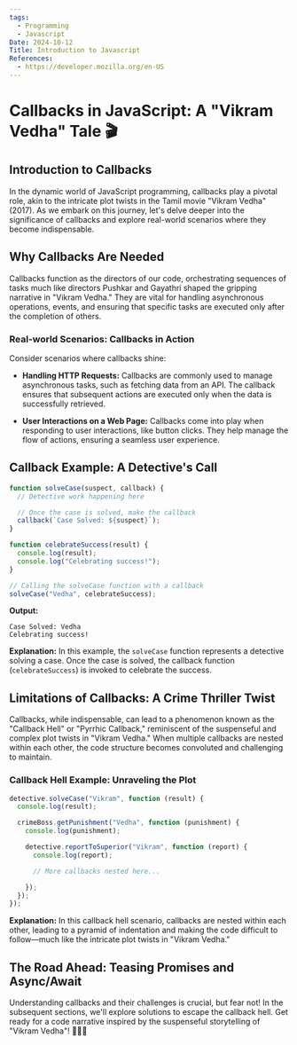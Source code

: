 ```yaml
---
tags:
  - Programming
  - Javascript
Date: 2024-10-12
Title: Introduction to Javascript
References:
  - https://developer.mozilla.org/en-US
---
```


# Callbacks in JavaScript: A "Vikram Vedha" Tale 🎬

## Introduction to Callbacks

In the dynamic world of JavaScript programming, callbacks play a pivotal role, akin to the intricate plot twists in the Tamil movie "Vikram Vedha" (2017). As we embark on this journey, let's delve deeper into the significance of callbacks and explore real-world scenarios where they become indispensable.

## Why Callbacks Are Needed

Callbacks function as the directors of our code, orchestrating sequences of tasks much like directors Pushkar and Gayathri shaped the gripping narrative in "Vikram Vedha." They are vital for handling asynchronous operations, events, and ensuring that specific tasks are executed only after the completion of others.

### Real-world Scenarios: Callbacks in Action

Consider scenarios where callbacks shine:

- **Handling HTTP Requests:**
  Callbacks are commonly used to manage asynchronous tasks, such as fetching data from an API. The callback ensures that subsequent actions are executed only when the data is successfully retrieved.

- **User Interactions on a Web Page:**
  Callbacks come into play when responding to user interactions, like button clicks. They help manage the flow of actions, ensuring a seamless user experience.

## Callback Example: A Detective's Call

```javascript
function solveCase(suspect, callback) {
  // Detective work happening here

  // Once the case is solved, make the callback
  callback(`Case Solved: ${suspect}`);
}

function celebrateSuccess(result) {
  console.log(result);
  console.log("Celebrating success!");
}

// Calling the solveCase function with a callback
solveCase("Vedha", celebrateSuccess);
```

**Output:**
```
Case Solved: Vedha
Celebrating success!
```

**Explanation:**
In this example, the `solveCase` function represents a detective solving a case. Once the case is solved, the callback function (`celebrateSuccess`) is invoked to celebrate the success.

## Limitations of Callbacks: A Crime Thriller Twist

Callbacks, while indispensable, can lead to a phenomenon known as the "Callback Hell" or "Pyrrhic Callback," reminiscent of the suspenseful and complex plot twists in "Vikram Vedha." When multiple callbacks are nested within each other, the code structure becomes convoluted and challenging to maintain.

### Callback Hell Example: Unraveling the Plot

```javascript
detective.solveCase("Vikram", function (result) {
  console.log(result);

  crimeBoss.getPunishment("Vedha", function (punishment) {
    console.log(punishment);

    detective.reportToSuperior("Vikram", function (report) {
      console.log(report);

      // More callbacks nested here...

    });
  });
});
```

**Explanation:**
In this callback hell scenario, callbacks are nested within each other, leading to a pyramid of indentation and making the code difficult to follow—much like the intricate plot twists in "Vikram Vedha."

## The Road Ahead: Teasing Promises and Async/Await

Understanding callbacks and their challenges is crucial, but fear not! In the subsequent sections, we'll explore solutions to escape the callback hell. Get ready for a code narrative inspired by the suspenseful storytelling of "Vikram Vedha"! 🕵️‍♂️🎥